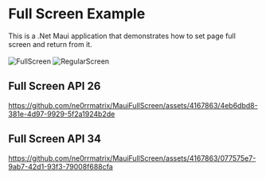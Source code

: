 # Full Screen Example #
This is a .Net Maui application that demonstrates how to set page full screen and return from it.
<br>  
![FullScreen](https://github.com/ne0rrmatrix/MauiFullScreen/assets/4167863/dee2f17c-15d5-4277-b4d6-b0e723894f7b)
![RegularScreen](https://github.com/ne0rrmatrix/MauiFullScreen/assets/4167863/558f4c8b-d2ec-4683-af37-38b2cdc37e39)

## Full Screen API 26 ##

https://github.com/ne0rrmatrix/MauiFullScreen/assets/4167863/4eb6dbd8-381e-4d97-9929-5f2a1924b2de

## Full Screen API 34 ##

https://github.com/ne0rrmatrix/MauiFullScreen/assets/4167863/077575e7-9ab7-42d1-93f3-79008f688cfa

